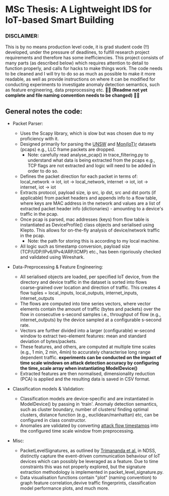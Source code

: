 # MSc Thesis: A Lightweight IDS for IoT-based Smart Building

### DISCLAIMER: 
This is by no means production level code, it is grad student code (!!) developed, under the pressure of deadlines, to fulfill research project requirements and therefore has some inefficiencies. This project consists of many parts (as described below) which requires attention to detail to function properly, and calls for hacks to make things work. The code needs to be cleaned and I will try to do so as much as possible to make it more readable, as well as provide instructions on where it can be modified for conducting experiments to investigate anomaly detection semantics, such as feature engineering, data preprocessing etc. **:construction_worker::hammer: (Readme not yet complete and file naming convention needs to be changed)** :hammer::construction_worker:

## General notes the code:

* Packet Parser:
   * Uses the Scapy library, which is slow but was chosen due to my proficiency with it. 
   * Designed primarily for parsing the [UNSW](https://iotanalytics.unsw.edu.au/attack-data) and 
      [Mon(IoT)r](https://moniotrlab.ccis.neu.edu/imc19/) datasets (pcaps) e.g., LLC frame packets are dropped. 
       *  Note: carefully read analyse_pcap() in trace_filtering.py to understand what data is being extracted from the pcaps e.g., TCP flags are not extracted 
        and logic will need to be added in order to do so. 
   * Defines the packet direction for each packet in terms of: local_network -> iot, iot -> local_network, 
      internet -> iot, iot -> internet, iot -> iot
   * Extracts protocol, payload size, ip src, ip dst, src and dst ports (if applicable) from packet headers and 
      appends info to a flow table, where keys are MAC address in the network and values are a list of extracted 
      packet header info (dictionaries) - amounting to a device's traffic in the pcap.  
   * Once pcap is parsed, mac addresses (keys) from flow table is instantiated as DeviceProfile() class objects and serialised using Klepto. This allows for on-the-fly analysis of device/network traffic in the pcap.
        * Note: the path for storing this is according to my local machine. 
   * All logic such as timestamp conversion, payload size (TCP/UDP/IPv6/IPv4/ARP/ICMP) etc., has been rigoriously checked and validated using Wireshark.
 
 * Data-Preprocessing & Feature Engineering:
 
      *  All serialised objects are loaded, per specified IoT device, from the directory and device traffic in the dataset is sorted into flows coarse-grained over location and direction of traffic. This creates 4 flow tuples = local_inputs, local_outputs, internet_inputs, internet_outputs
      *  The flows are computed into time series vectors, where vector elements contain the amount of traffic (bytes and packets) over the flow in consecutive s-second samples i.e., throughput of flow (e.g., internet_outputs) by the device sampled at a configurable s-second rate. 
      *  Vectors are further divided into a larger (configurable) w-second window to extract two-element features: mean and standard deviation of bytes/packets. 
      *  These features, and others, are computed at multiple time scales (e.g., 1 min, 2 min, 4min) to accurately characterise long range dependent traffic. **experiments can be conducted on the impact of time scale windows on attack detection accuracy by configuring the time_scale array when instantiating ModelDevice()**
    *  Extracted features are then normalised, dimensionality reduction (PCA) is applied and the resulting data is saved in CSV format. 

* Classification models & Validation: 

    * Classification models are device-specific and are instantiated in ModelDevice() by passing in 'train'. Anomaly detection semantics, such as cluster boundary, number of clusters/ finding optimal clusters, distance function (e.g., euclidean/manhattan) etc, can be configured in class constructor. 
    * Anomalies are validated by converting [attack flow timestamps](https://iotanalytics.unsw.edu.au/attack-data) into the configured time scale window from preprocessing.

* Misc:
    
    *  PacketLevelSignatures, as outlined by [Trimananda et al.](https://www.ndss-symposium.org/wp-content/uploads/2020/02/24097.pdf) in NDSS, distinctly capture the event-driven communication behaviour of IoT devices which can possibly be leveraged as a feature. Due to time constraints this was not properly explored, but the signature extraction methodology is implemented in packet_level_signature.py. 
    *  Data visualisation functions contain "plot" (naming convention) to graph feature correlation,devive traffic fingerprints, classification model performance plots, and much more. 


 
